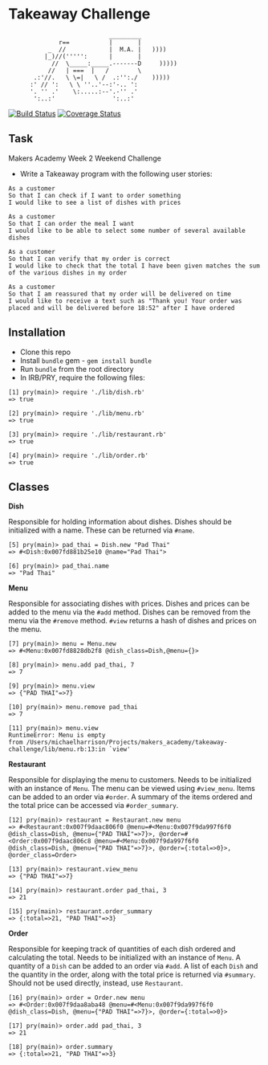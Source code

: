 Takeaway Challenge
==================
```
                            _________
              r==           |       |
           _  //            |  M.A. |   ))))
          |_)//(''''':      |       |
            //  \_____:_____.-------D     )))))
           //   | ===  |   /        \
       .:'//.   \ \=|   \ /  .:'':./    )))))
      :' // ':   \ \ ''..'--:'-.. ':
      '. '' .'    \:.....:--'.-'' .'
       ':..:'                ':..:'

 ```

[![Build Status](https://travis-ci.org/harrim91/takeaway-challenge.svg?branch=master)](https://travis-ci.org/harrim91/takeaway-challenge)
[![Coverage Status](https://coveralls.io/repos/github/harrim91/takeaway-challenge/badge.svg?branch=master)](https://coveralls.io/github/harrim91/takeaway-challenge?branch=master)

Task
-----

Makers Academy Week 2 Weekend Challenge

* Write a Takeaway program with the following user stories:

```
As a customer
So that I can check if I want to order something
I would like to see a list of dishes with prices

As a customer
So that I can order the meal I want
I would like to be able to select some number of several available dishes

As a customer
So that I can verify that my order is correct
I would like to check that the total I have been given matches the sum of the various dishes in my order

As a customer
So that I am reassured that my order will be delivered on time
I would like to receive a text such as "Thank you! Your order was placed and will be delivered before 18:52" after I have ordered
```

Installation
-----
* Clone this repo
* Install `bundle` gem - `gem install bundle`
* Run `bundle` from the root directory
* In IRB/PRY, require the following files:
```
[1] pry(main)> require './lib/dish.rb'
=> true

[2] pry(main)> require './lib/menu.rb'
=> true

[3] pry(main)> require './lib/restaurant.rb'
=> true

[4] pry(main)> require './lib/order.rb'
=> true
```


Classes
-----

**Dish**

Responsible for holding information about dishes.
Dishes should be initialized with a name. These can be returned via `#name`.

```
[5] pry(main)> pad_thai = Dish.new "Pad Thai"
=> #<Dish:0x007fd881b25e10 @name="Pad Thai">

[6] pry(main)> pad_thai.name
=> "Pad Thai"
```

**Menu**

Responsible for associating dishes with prices.
Dishes and prices can be added to the menu via the `#add` method.
Dishes can be removed from the menu via the `#remove` method.
`#view` returns a hash of dishes and prices on the menu.

```
[7] pry(main)> menu = Menu.new
=> #<Menu:0x007fd8828db2f8 @dish_class=Dish,@menu={}>

[8] pry(main)> menu.add pad_thai, 7
=> 7

[9] pry(main)> menu.view
=> {"PAD THAI"=>7}

[10] pry(main)> menu.remove pad_thai
=> 7

[11] pry(main)> menu.view
RuntimeError: Menu is empty
from /Users/michaelharrison/Projects/makers_academy/takeaway-challenge/lib/menu.rb:13:in `view'
```

**Restaurant**

Responsible for displaying the menu to customers.
Needs to be initialized with an instance of `Menu`.
The menu can be viewed using `#view_menu`.
Items can be added to an order via `#order`.
A summary of the items ordered and the total price can be accessed via `#order_summary`.

```
[12] pry(main)> restaurant = Restaurant.new menu
=> #<Restaurant:0x007f9daac806f0 @menu=#<Menu:0x007f9da997f6f0 @dish_class=Dish, @menu={"PAD THAI"=>7}>, @order=#<Order:0x007f9daac806c8 @menu=#<Menu:0x007f9da997f6f0 @dish_class=Dish, @menu={"PAD THAI"=>7}>, @order={:total=>0}>, @order_class=Order>

[13] pry(main)> restaurant.view_menu
=> {"PAD THAI"=>7}

[14] pry(main)> restaurant.order pad_thai, 3
=> 21

[15] pry(main)> restaurant.order_summary
=> {:total=>21, "PAD THAI"=>3}
```

**Order**

Responsible for keeping track of quantities of each dish ordered and calculating the total.
Needs to be initialized with an instance of `Menu`.
A quantity of a `Dish` can be added to an order via `#add`.
A list of each `Dish` and the quantity in the order, along with the total price is returned via `#summary`.
Should not be used directly, instead, use `Restaurant`.
```
[16] pry(main)> order = Order.new menu
=> #<Order:0x007f9daa8aba48 @menu=#<Menu:0x007f9da997f6f0 @dish_class=Dish, @menu={"PAD THAI"=>7}>, @order={:total=>0}>

[17] pry(main)> order.add pad_thai, 3
=> 21

[18] pry(main)> order.summary
=> {:total=>21, "PAD THAI"=>3}
```
